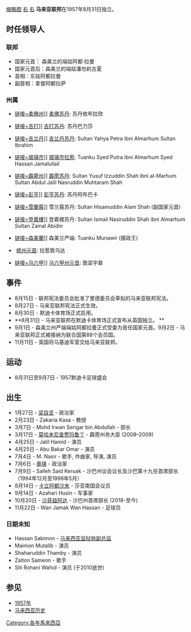 [缩略图](https://zh.wikipedia.org/wiki/File:Map_PeninsularMalaysia.png "fig:缩略图")
[右](https://zh.wikipedia.org/wiki/File:Stadium_Merdeka_Complete.jpg "fig:右")
[右](https://zh.wikipedia.org/wiki/File:Flag_of_Malaya.svg "fig:右")
**马来亚联邦**在1957年8月31日独立。

## 时任领导人

### 联邦

  - 国家元首： 森美兰的端姑阿都·拉曼
  - 国家元首后：森美兰的端姑潘勿刹古夏
  - 首相：东姑阿都拉曼
  - 副首相：拿督阿都拉萨

### 州属

  - [链接=柔佛州](https://zh.wikipedia.org/wiki/File:Flag_of_Johor.svg "fig:链接=柔佛州")\]\]
    [柔佛苏丹](../Page/柔佛苏丹王朝.md "wikilink"): 苏丹依布拉欣

  - [链接=吉打](https://zh.wikipedia.org/wiki/File:Flag_of_Kedah.svg "fig:链接=吉打")\]\]
    [吉打苏丹](../Page/吉打苏丹王朝.md "wikilink"): 苏丹巴力莎

  - [链接=吉兰丹](https://zh.wikipedia.org/wiki/File:Flag_of_Kelantan.svg "fig:链接=吉兰丹")\]\]
    [吉兰丹苏丹](../Page/吉蘭丹蘇丹.md "wikilink"): Sultan Yahya Petra ibni
    Almarhum Sultan Ibrahim

  - [链接=玻璃市](https://zh.wikipedia.org/wiki/File:Flag_of_Perlis.svg "fig:链接=玻璃市")\]\]
    [玻璃市拉惹](https://zh.wikipedia.org/wiki/玻璃市拉惹 "wikilink"): Tuanku Syed
    Putra ibni Almarhum Syed Hassan Jamalullail

  - [链接=霹靂州](https://zh.wikipedia.org/wiki/File:Flag_of_Perak.svg "fig:链接=霹靂州")\]\]
    [霹雳苏丹](../Page/霹雳州苏丹.md "wikilink"): Sultan Yusuf Izzuddin Shah ibni
    al-Marhum Sultan Abdul Jalil Nasruddin Muhtaram Shah

  - [链接=彭亨](https://zh.wikipedia.org/wiki/File:Flag_of_Pahang.svg "fig:链接=彭亨")\]\]
    [彭亨苏丹](https://zh.wikipedia.org/wiki/彭亨苏丹 "wikilink"): 苏丹阿布巴卡

  - [链接=雪蘭莪](https://zh.wikipedia.org/wiki/File:Flag_of_Selangor.svg "fig:链接=雪蘭莪")\]\]
    雪兰莪苏丹: Sultan Hisamuddin Alam Shah (副国家元首)

  - [链接=登嘉樓](https://zh.wikipedia.org/wiki/File:Flag_of_Terengganu.svg "fig:链接=登嘉樓")\]\]
    登嘉楼苏丹: Sultan Ismail Nasiruddin Shah ibni Almarhum Sultan Zainal
    Abidin

  - [链接=森美蘭](https://zh.wikipedia.org/wiki/File:Flag_of_Negeri_Sembilan.svg "fig:链接=森美蘭")\]\]
    森美兰严端: Tuanku Munawir (摄政王)

  -  [槟州元首](../Page/州元首.md "wikilink"): 拉惹敦乌达

  - [链接=马六甲](https://zh.wikipedia.org/wiki/File:Flag_of_Malacca.svg "fig:链接=马六甲")\]\]
    [马六甲州元首](../Page/州元首.md "wikilink"): 敦梁宇皋

## 事件

  - 8月15日 - 联邦宪法委员会批准了里德委员会草拟的马来亚联邦宪法。
  - 8月27日 - 马来亚联邦宪法正式生效。
  - 8月30日 - 默迪卡体育场正式启用。
  - **8月31日 - 马来亚联邦在默迪卡体育场正式宣布从英国独立。 **
  - 9月1日 - 森美兰州严端端姑阿都拉曼正式受委为首任国家元首。9月2日 - 马来亚联邦正式被接纳为联合国第88个会员国。
  - 11月11日 - 英国将马基迪军营交给马来亚联邦。

## 运动

  - 8月31日至9月7日 - 1957默迪卡足球盛会

## 出生

  - 1月27日 - [梁自坚](../Page/梁自坚.md "wikilink") - 政治家
  - 2月23日 - Zakaria Kasa - 教授
  - 3月7日 - Mohd Irwan Serigar bin Abdullah - 部长
  - 3月17日 - [莫哈末尼查贾玛鲁丁](../Page/莫哈末尼查贾玛鲁丁.md "wikilink") - 霹雳州务大臣
    (2008–2009)
  - 4月25日 - Jalil Hamid - 演员
  - 4月25日 - Abu Bakar Omar - 演员
  - 7月4日 - M. Nasir - 歌手, 作曲家, 导演, 演员
  - 7月6日 - [章瑛](../Page/章瑛.md "wikilink") - 政治家
  - 7月9日 - Salleh Said Keruak - 沙巴州议会议长及沙巴第十九任首席部长（1994年12月至1996年5月）
  - 8月14日 - [卡立阿都沙末](../Page/卡立阿都沙末.md "wikilink") - 莎亚南国会议员
  - 9月14日 - Azahari Husin - 军事家
  - 10月20日 - [沙菲益阿达](../Page/沙菲益阿达.md "wikilink") - 沙巴州首席部长 (2018-至今)
  - 11月22日 - Wan Jamak Wan Hassan - 足球员

### 日期未知

  - Hassan Sakimon - [马来西亚监狱局副总监](../Page/马来西亚监狱局.md "wikilink")
  - Maimon Mutalib - 演员
  - Shaharuddin Thamby - 演员
  - Zaiton Sameon - 歌手
  - Siti Rohani Wahid - 演员 (于2010逝世)

## 参见

  - [1957年](../Page/1957年.md "wikilink")
  - [马来西亚历史](../Page/马来西亚历史.md "wikilink")

[Category:各年馬來西亞](https://zh.wikipedia.org/wiki/Category:各年馬來西亞 "wikilink")